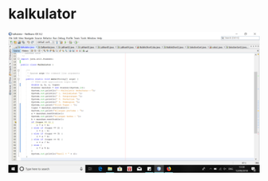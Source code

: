 # kalkulator
![alt text](https://github.com/YunitaSugiarto/kalkulator/blob/master/Screenshot%20(53).png)
